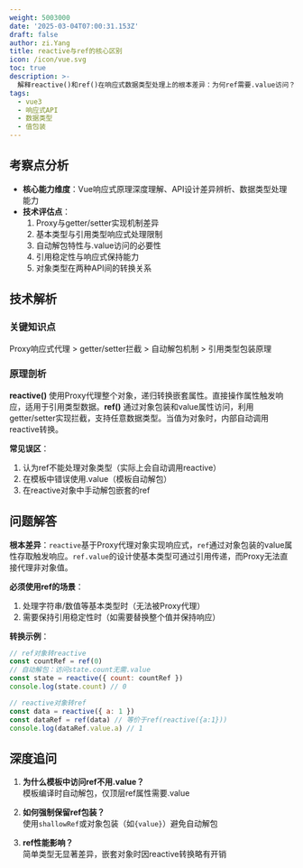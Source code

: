 ```yaml
---
weight: 5003000
date: '2025-03-04T07:00:31.153Z'
draft: false
author: zi.Yang
title: reactive与ref的核心区别
icon: /icon/vue.svg
toc: true
description: >-
  解释reactive()和ref()在响应式数据类型处理上的根本差异：为何ref需要.value访问？什么情况下必须使用ref处理基本类型数据？给出两者在对象包装场景下的转换关系示例。
tags:
  - vue3
  - 响应式API
  - 数据类型
  - 值包装
---
```


## 考察点分析

- **核心能力维度**：Vue响应式原理深度理解、API设计差异辨析、数据类型处理能力
- **技术评估点**：
  1. Proxy与getter/setter实现机制差异
  2. 基本类型与引用类型响应式处理限制
  3. 自动解包特性与.value访问的必要性
  4. 引用稳定性与响应式保持能力
  5. 对象类型在两种API间的转换关系

## 技术解析

### 关键知识点

Proxy响应式代理 > getter/setter拦截 > 自动解包机制 > 引用类型包装原理

### 原理剖析

**reactive()** 使用Proxy代理整个对象，递归转换嵌套属性。直接操作属性触发响应，适用于引用类型数据。**ref()** 通过对象包装和value属性访问，利用getter/setter实现拦截，支持任意数据类型。当值为对象时，内部自动调用reactive转换。

**常见误区**：

1. 认为ref不能处理对象类型（实际上会自动调用reactive）
2. 在模板中错误使用.value（模板自动解包）
3. 在reactive对象中手动解包嵌套的ref

## 问题解答

**根本差异**：`reactive`基于Proxy代理对象实现响应式，`ref`通过对象包装的value属性存取触发响应。`ref.value`的设计使基本类型可通过引用传递，而Proxy无法直接代理非对象值。

**必须使用ref的场景**：

1. 处理字符串/数值等基本类型时（无法被Proxy代理）
2. 需要保持引用稳定性时（如需要替换整个值并保持响应）

**转换示例**：

```javascript
// ref对象转reactive
const countRef = ref(0)
// 自动解包：访问state.count无需.value
const state = reactive({ count: countRef })
console.log(state.count) // 0

// reactive对象转ref
const data = reactive({ a: 1 })
const dataRef = ref(data) // 等价于ref(reactive({a:1}))
console.log(dataRef.value.a) // 1
```

## 深度追问

1. **为什么模板中访问ref不用.value？**  
   模板编译时自动解包，仅顶层ref属性需要.value

2. **如何强制保留ref包装？**  
   使用`shallowRef`或对象包装（如`{value}`）避免自动解包

3. **ref性能影响？**  
   简单类型无显著差异，嵌套对象时因reactive转换略有开销
